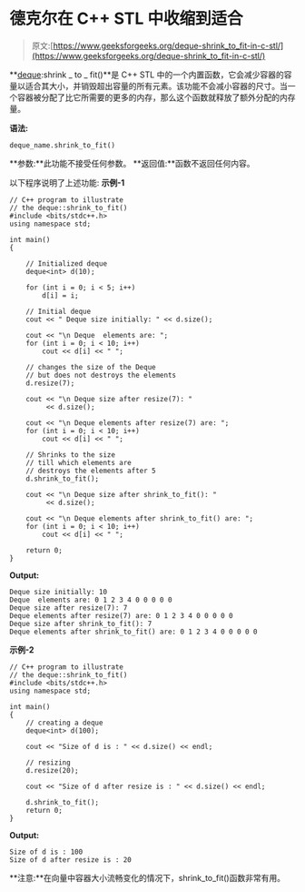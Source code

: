 # 德克尔在 C++ STL 中收缩到适合

> 原文:[https://www.geeksforgeeks.org/deque-shrink_to_fit-in-c-stl/](https://www.geeksforgeeks.org/deque-shrink_to_fit-in-c-stl/)

**[deque](https://www.geeksforgeeks.org/deque-set-1-introduction-applications/):shrink _ to _ fit()**是 C++ STL 中的一个内置函数，它会减少容器的容量以适合其大小，并销毁超出容量的所有元素。该功能不会减小容器的尺寸。当一个容器被分配了比它所需要的更多的内存，那么这个函数就释放了额外分配的内存量。

**语法:**

```
deque_name.shrink_to_fit()

```

**参数:**此功能不接受任何参数。
**返回值:**函数不返回任何内容。

以下程序说明了上述功能:
**示例-1**

```
// C++ program to illustrate
// the deque::shrink_to_fit()
#include <bits/stdc++.h>
using namespace std;

int main()
{

    // Initialized deque
    deque<int> d(10);

    for (int i = 0; i < 5; i++)
        d[i] = i;

    // Initial deque
    cout << " Deque size initially: " << d.size();

    cout << "\n Deque  elements are: ";
    for (int i = 0; i < 10; i++)
        cout << d[i] << " ";

    // changes the size of the Deque
    // but does not destroys the elements
    d.resize(7);

    cout << "\n Deque size after resize(7): "
         << d.size();

    cout << "\n Deque elements after resize(7) are: ";
    for (int i = 0; i < 10; i++)
        cout << d[i] << " ";

    // Shrinks to the size
    // till which elements are
    // destroys the elements after 5
    d.shrink_to_fit();

    cout << "\n Deque size after shrink_to_fit(): "
         << d.size();

    cout << "\n Deque elements after shrink_to_fit() are: ";
    for (int i = 0; i < 10; i++)
        cout << d[i] << " ";

    return 0;
}
```

**Output:**

```
Deque size initially: 10
Deque  elements are: 0 1 2 3 4 0 0 0 0 0 
Deque size after resize(7): 7
Deque elements after resize(7) are: 0 1 2 3 4 0 0 0 0 0 
Deque size after shrink_to_fit(): 7
Deque elements after shrink_to_fit() are: 0 1 2 3 4 0 0 0 0 0

```

**示例-2**

```
// C++ program to illustrate
// the deque::shrink_to_fit()
#include <bits/stdc++.h>
using namespace std;

int main()
{
    // creating a deque
    deque<int> d(100);

    cout << "Size of d is : " << d.size() << endl;

    // resizing
    d.resize(20);

    cout << "Size of d after resize is : " << d.size() << endl;

    d.shrink_to_fit();
    return 0;
}
```

**Output:**

```
Size of d is : 100
Size of d after resize is : 20

```

**注意:**在向量中容器大小流畅变化的情况下，shrink_to_fit()函数非常有用。